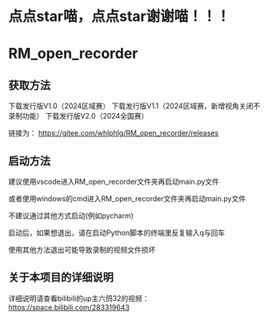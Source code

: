 # 点点star喵，点点star谢谢喵！！！

# RM_open_recorder

## 获取方法
下载发行版V1.0（2024区域赛）
下载发行版V1.1（2024区域赛，新增视角关闭不录制功能）
下载发行版V2.0（2024全国赛）


链接为： https://gitee.com/whlphlg/RM_open_recorder/releases

## 启动方法
建议使用vscode进入RM_open_recorder文件夹再启动main.py文件

或者使用windows的cmd进入RM_open_recorder文件夹再启动main.py文件

不建议通过其他方式启动(例如pycharm)

启动后，如果想退出，请在启动Python脚本的终端里反复输入q与回车

使用其他方法退出可能导致录制的视频文件损坏

## 关于本项目的详细说明
详细说明请查看bilibili的up主六鸽32的视频： https://space.bilibili.com/283319643
